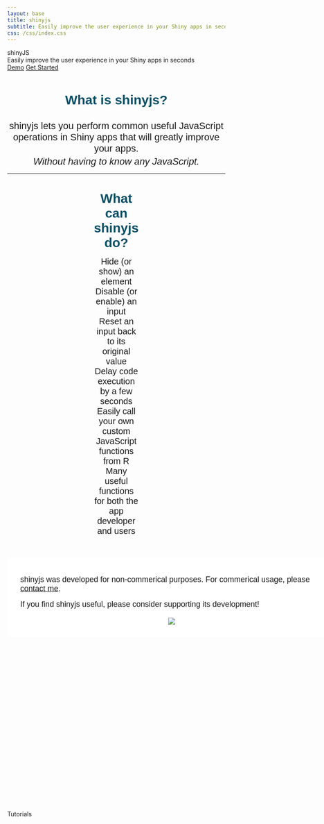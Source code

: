 ```yaml
---
layout: base
title: shinyjs
subtitle: Easily improve the user experience in your Shiny apps in seconds
css: /css/index.css
---
```


<div id="page-header">
  <div id="page-title">
    <span class="col-shiny">shiny</span><span class="col-js">JS</span>
  </div>
  <div id="page-subtitle">Easily improve the user experience in your Shiny apps in seconds</div>
  <div id="header-btns">
    <a id="header-btn-left" class="btn" href="{{ site.baseurl }}/overview#demo">Demo</a>
    <a id="header-btn-right" class="btn" href="{{ site.baseurl }}/basic">Get Started</a>
  </div>  
</div>

<div>

<div style="
    text-align: center;
    color: #074f66;
    margin-top: 50px;
    font-size: 30px;
    font-weight: bold;
    font-family: arial;
">What is shinyjs?</div>
<div style="
    font-size: 22px;
    text-align: center;
    margin-left: auto;
    font-family: Arial;
    margin-top: 30px;
    margin-right: auto;
">shinyjs lets you perform common useful JavaScript operations in Shiny apps that will greatly improve your apps.<span style="
    margin-top: 4px;
    display: block;
    font-style: italic;
  ">Without having to know any JavaScript.</span></div></div>
  
  
  
<hr/>

<div id="what-it-does" style="
    font-family: arial;
    padding: 0 200px;
    font-size: 20px;
    margin-top: 0;
    text-align: center;
    margin-left: auto;
    margin-right: auto;
"><span style="
    font-size: 30px;
    color: #074f66;
    display: block;
    font-weight: bold;
    margin-top: 40px;
">What can shinyjs do?</span><div style="
    /* width: 500px; */
    margin-top: 15px;
    /* margin: 0 auto; */
    /* text-align: left; */
">
  <div style="
"><i class="fa fa-eye"></i>Hide (or show) an element</div><div><i class="fa fa-ban"></i>Disable (or enable) an input</div><div><i class="fa fa-repeat"></i>Reset an input back to its original value</div><div><i class="fa fa-clock-o"></i>Delay code execution by a few seconds</div><div><i class="fa fa-globe"></i>Easily call your own custom JavaScript functions from R</div><div><i class="fa fa-check"></i>Many useful functions for both the app developer and users</div></div></div>

<div style="
    margin-bottom: 400px;
    margin-top: 50px;
    background: #fff;
    text-align: left;
    padding: 40px 30px 10px;
    font-size: 18px;
    font-family: arial;
    width: 700px;
    margin-left: auto;
    border-radius: 4px;
    margin-right: auto;
">shinyjs was developed for non-commerical purposes. For commerical usage, please <a href="http://deanattali.com/contact">contact me</a>.<span style="
    display: block;
    margin-top: 15px;
">If you find shinyjs useful, please consider supporting its development!</span>
<div style="
    text-align: center;
    margin-top: 20px;
    margin-bottom: 19px;
"><i class="fa fa-smile-o" style="
    font-size: 40px;
  "></i></div>

<p align="center" style="
    margin-top: 15px;
">
  <a href="https://www.paypal.me/daattali">
    <img src="https://www.paypalobjects.com/en_US/i/btn/btn_donate_LG.gif">
  </a>
</p>
</div>

Tutorials
